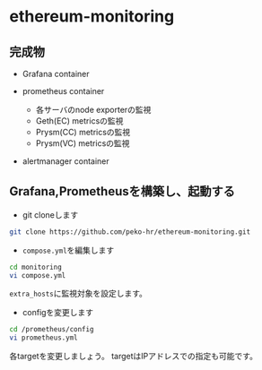 # ethereum-monitoring

## 完成物
- Grafana container

- prometheus container
  - 各サーバのnode exporterの監視
  - Geth(EC) metricsの監視
  - Prysm(CC) metricsの監視
  - Prysm(VC) metricsの監視

- alertmanager container

## Grafana,Prometheusを構築し、起動する

- git cloneします
```sh
git clone https://github.com/peko-hr/ethereum-monitoring.git
```

- `compose.yml`を編集します
```sh
cd monitoring
vi compose.yml
```
`extra_hosts`に監視対象を設定します。


- configを変更します
```sh
cd /prometheus/config
vi prometheus.yml
```
各targetを変更しましょう。
targetはIPアドレスでの指定も可能です。
